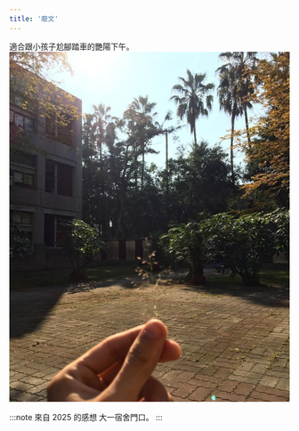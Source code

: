 ```yaml
---
title: '廢文'
---
```

適合跟小孩子尬腳踏車的艷陽下午。
![img](./img_ig/201612/001.jpg)

:::note 來自 2025 的感想
大一宿舍門口。
:::